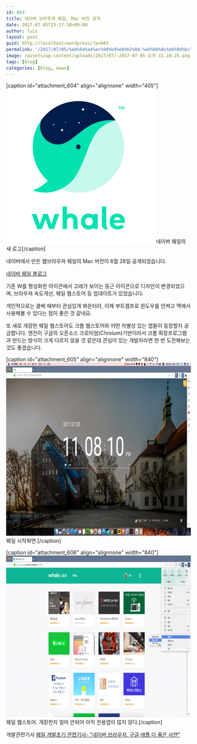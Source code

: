 ```yaml
---
id: 603
title: 네이버 브라우져 웨일, Mac 버전 공개
date: 2017-07-05T23:17:18+09:00
author: luis
layout: post
guid: http://localhost/wordpress/?p=603
permalink: '/2017/07/05/%eb%84%a4%ec%9d%b4%eb%b2%84-%eb%b8%8c%eb%9d%bc%ec%9a%b0%ec%a0%b8-%ec%9b%a8%ec%9d%bc-mac-%eb%b2%84%ec%a0%84-%ea%b3%b5%ea%b0%9c/'
image: /assets/wp-content/uploads/2017/07/-2017-07-05-오후-11.10.25.png
tags: [blog]
categories: [blog, news]
---
```

[caption id="attachment_604" align="alignnone" width="405"]<img class="size-full wp-image-604" src="/assets/wp-content/uploads/2017/07/-2017-07-05-오후-11.10.25.png" alt="" width="405" height="422"> 네이버 웨일의 새 로고[/caption]

네이버에서 만든 웹브라우져 웨일의 Mac 버전이 6월 28일 공개되었습니다.

<a href="http://blog.naver.com/whaleteam/221039445483" target="_blank" rel="noopener">네이버 웨일 블로그</a>

기존 W를 형상화한 아이콘에서 고래가 보이는 둥근 아이콘으로 디자인이 변경되었으며, 브라우져 속도개선, 웨일 웹스토어 등 업데이트가 있었습니다.

<!--more-->

개인적으로는 클베 때부터 관심있게 봐온터라, 이제 부트캠프로 윈도우를 안켜고 맥에서 사용해볼 수 있다는 점이 좋은 것 같네요.

또 새로 개장한 웨일 웹스토어도 크롬 웹스토어와 어떤 차별성 있는 앱들이 등장할지 궁금합니다. 엔진이 구글의 오픈소스 크로미엄(Chroium)기반이라서 크롬 확장프로그램과 만드는 방식이 크게 다르지 않을 것 같은데 관심이 있는 개발자라면 한 번 도전해보는 것도 좋겠습니다.

[caption id="attachment_605" align="alignnone" width="840"]<img class="size-large wp-image-605" src="/assets/wp-content/uploads/2017/07/Screenshot-2017-07-05-at-23.08.11-1024x576.png" alt="" width="840" height="473"> 웨일 시작화면.[/caption]

[caption id="attachment_606" align="alignnone" width="840"]<img class="size-large wp-image-606" src="/assets/wp-content/uploads/2017/07/-2017-07-05-오후-11.08.35-1024x537.png" alt="" width="840" height="441"> 웨일 웹스토어. 개장한지 얼마 안되어 아직 전용앱이 많지 않다.[/caption]

개발관련기사
<a href="http://www.zdnet.co.kr/news/news_view.asp?artice_id=20161124141443" target="_blank" rel="noopener">웨일 개발초기 관련기사- "네이버 브라우저, 구글·애플 다 품은 사연"</a>